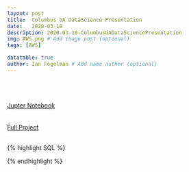 ```yaml
---
layout: post
title:  Columbus GA DataScience Presentation
date:   2020-03-10
description: 2020-03-10-ColumbusGADataSciencePresentation
img: AWS.png # Add image post (optional)
tags: [AWS]

datatable: true
author: Ian Fogelman # Add name author (optional)
---
```

<meta property="og:title" content="Automatically detecting schema changes">
<meta property="og:description" content="A blog by Ian Fogelman.">
<meta property="og:image" content="https://repository-images.githubusercontent.com/190807493/a3610e80-bed1-11e9-87ac-2a4f0aa3b2ee">
<meta property="og:url" content="https://repository-images.githubusercontent.com/190807493/a3610e80-bed1-11e9-87ac-2a4f0aa3b2ee">

<br>
<br>
<br>
<a href="https://anaconda.org/IanFogelman/aws-demo/notebook" target="_blank">Jupter Notebook</a>
<br>
<br>
<br>
<a href="https://github.com/Ian-Fogelman/ian-blog/raw/master/assets/images/Getting%20Started%20With%20AWS.zip" target="_blank">Full Project</a>
<br>
<br>

{% highlight SQL %}

{% endhighlight %}
